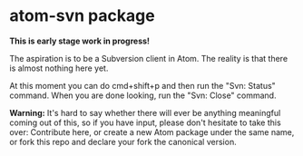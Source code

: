 # atom-svn package

__This is early stage work in progress!__

The aspiration is to be a Subversion client in Atom.  The reality is
that there is almost nothing here yet.

At this moment you can do cmd+shift+p and then run the "Svn: Status" command.
When you are done looking, run the "Svn: Close" command.

__Warning:__ It's hard to say whether there will ever be anything meaningful
coming out of this, so if you have input, please don't hesitate to take this
over: Contribute here, or create a new Atom package under the same name, or fork
this repo and declare your fork the canonical version.
